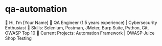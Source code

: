 # qa-automation
👋 Hi, I’m [Your Name]   🔹 QA Engineer (1.5 years experience) | Cybersecurity Enthusiast   🔹 Skills: Selenium, Postman, JMeter, Burp Suite, Python, Git, OWASP Top 10   📂 Current Projects: Automation Framework | OWASP Juice Shop Testing  
